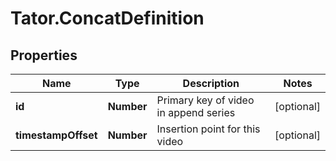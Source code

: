# Tator.ConcatDefinition

## Properties

Name | Type | Description | Notes
------------ | ------------- | ------------- | -------------
**id** | **Number** | Primary key of video in append series | [optional] 
**timestampOffset** | **Number** | Insertion point for this video | [optional] 


